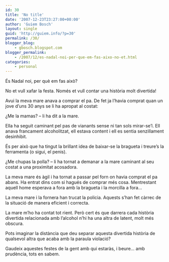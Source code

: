 ```yaml
---
id: 30
title: 'No title'
date: '2007-12-23T23:27:00+00:00'
author: 'Guiem Bosch'
layout: single
guid: 'http://guiem.info/?p=30'
permalink: /30/
blogger_blog:
    - gbosch.blogspot.com
blogger_permalink:
    - /2007/12/es-nadal-noi-per-que-em-fas-aixo-no-et.html
categories:
    - personal
---
```


És Nadal noi, per què em fas això?

No et vull xafar la festa. Només et vull contar una història molt divertida!

Avui la meva mare anava a comprar el pa. De fet ja l’havia comprat quan un jove d’uns 30 anys se li ha apropat al costat:

¿Me la mamas? – li ha dit a la mare.

Ella ha seguit caminant pel pas de vianants sense ni tan sols mirar-se’l. Ell anava francament alcoholitzat, ell estava content i ell es sentia senzillament desinhibit.

És per això que ha tingut la brillant idea de baixar-se la bragueta i treure’s la ferramenta (o sigui, el penis).

¿Me chupas la polla? – li ha tornat a demanar a la mare caminant al seu costat a una proximitat acosadora.

La meva mare és àgil i ha tornat a passar pel forn on havia comprat el pa abans. Ha entrat dins com si hagués de comprar més cosa. Mentrestant aquell home esperava a fora amb la bragueta i la morcilla a fora…

La meva mare i la fornera han trucat la policia. Aquests s’han fet càrrec de la situació de manera eficient i correcta.

La mare m’ho ha contat tot rient. Però cert és que darrera cada història divertida relacionada amb l’alcohol n’hi ha una altra de latent, molt més obscura.

Pots imaginar la distància que deu separar aquesta divertida història de qualsevol altra que acaba amb la paraula violació?

Gaudeix aquestes festes de la gent amb qui estaràs, i beure… amb prudència, tots en sabem.
